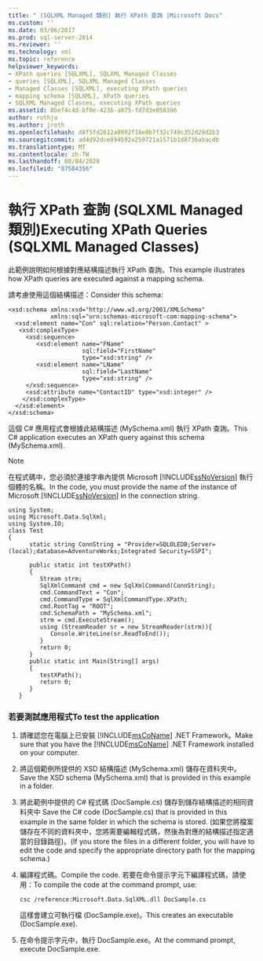 ```yaml
---
title: " (SQLXML Managed 類別) 執行 XPath 查詢 |Microsoft Docs"
ms.custom: ''
ms.date: 03/06/2017
ms.prod: sql-server-2014
ms.reviewer: ''
ms.technology: xml
ms.topic: reference
helpviewer_keywords:
- XPath queries [SQLXML], SQLXML Managed Classes
- queries [SQLXML], SQLXML Managed Classes
- Managed Classes [SQLXML], executing XPath queries
- mapping schema [SQLXML], XPath queries
- SQLXML Managed Classes, executing XPath queries
ms.assetid: 8bef4c4d-bf0e-4236-a875-fd7d3e058396
author: rothja
ms.author: jroth
ms.openlocfilehash: d8f5fd2612a0992f18e0b7f32c749c352d29d2b3
ms.sourcegitcommit: ad4d92dce894592a259721a1571b1d8736abacdb
ms.translationtype: MT
ms.contentlocale: zh-TW
ms.lasthandoff: 08/04/2020
ms.locfileid: "87584356"
---
```

# <a name="executing-xpath-queries-sqlxml-managed-classes"></a><span data-ttu-id="9cf3c-102">執行 XPath 查詢 (SQLXML Managed 類別)</span><span class="sxs-lookup"><span data-stu-id="9cf3c-102">Executing XPath Queries (SQLXML Managed Classes)</span></span>
  <span data-ttu-id="9cf3c-103">此範例說明如何根據對應結構描述執行 XPath 查詢。</span><span class="sxs-lookup"><span data-stu-id="9cf3c-103">This example illustrates how XPath queries are executed against a mapping schema.</span></span>  
  
 <span data-ttu-id="9cf3c-104">請考慮使用這個結構描述：</span><span class="sxs-lookup"><span data-stu-id="9cf3c-104">Consider this schema:</span></span>  
  
```  
<xsd:schema xmlns:xsd="http://www.w3.org/2001/XMLSchema"  
            xmlns:sql="urn:schemas-microsoft-com:mapping-schema">  
  <xsd:element name="Con" sql:relation="Person.Contact" >  
   <xsd:complexType>  
     <xsd:sequence>  
        <xsd:element name="FName"    
                     sql:field="FirstName"   
                     type="xsd:string" />   
        <xsd:element name="LName"    
                     sql:field="LastName"    
                     type="xsd:string" />  
     </xsd:sequence>  
     <xsd:attribute name="ContactID" type="xsd:integer" />  
    </xsd:complexType>  
  </xsd:element>  
</xsd:schema>  
```  
  
 <span data-ttu-id="9cf3c-105">這個 C# 應用程式會根據此結構描述 (MySchema.xml) 執行 XPath 查詢。</span><span class="sxs-lookup"><span data-stu-id="9cf3c-105">This C# application executes an XPath query against this schema (MySchema.xml).</span></span>  
  
> [!NOTE]  
>  <span data-ttu-id="9cf3c-106">在程式碼中，您必須於連接字串內提供 Microsoft [!INCLUDE[ssNoVersion](../../../includes/ssnoversion-md.md)] 執行個體的名稱。</span><span class="sxs-lookup"><span data-stu-id="9cf3c-106">In the code, you must provide the name of the instance of Microsoft [!INCLUDE[ssNoVersion](../../../includes/ssnoversion-md.md)] in the connection string.</span></span>  
  
```  
using System;  
using Microsoft.Data.SqlXml;  
using System.IO;  
class Test  
{  
      static string ConnString = "Provider=SQLOLEDB;Server=(local);database=AdventureWorks;Integrated Security=SSPI";  
  
      public static int testXPath()  
      {  
         Stream strm;  
         SqlXmlCommand cmd = new SqlXmlCommand(ConnString);  
         cmd.CommandText = "Con";  
         cmd.CommandType = SqlXmlCommandType.XPath;  
         cmd.RootTag = "ROOT";  
         cmd.SchemaPath = "MySchema.xml";  
         strm = cmd.ExecuteStream();  
         using (StreamReader sr = new StreamReader(strm)){  
            Console.WriteLine(sr.ReadToEnd());  
         }  
         return 0;  
      }  
      public static int Main(String[] args)  
      {  
         testXPath();  
         return 0;  
      }  
   }  
```  
  
### <a name="to-test-the-application"></a><span data-ttu-id="9cf3c-107">若要測試應用程式</span><span class="sxs-lookup"><span data-stu-id="9cf3c-107">To test the application</span></span>  
  
1.  <span data-ttu-id="9cf3c-108">請確認您在電腦上已安裝 [!INCLUDE[msCoName](../../../includes/msconame-md.md)] .NET Framework。</span><span class="sxs-lookup"><span data-stu-id="9cf3c-108">Make sure that you have the [!INCLUDE[msCoName](../../../includes/msconame-md.md)] .NET Framework installed on your computer.</span></span>  
  
2.  <span data-ttu-id="9cf3c-109">將這個範例所提供的 XSD 結構描述 (MySchema.xml) 儲存在資料夾中。</span><span class="sxs-lookup"><span data-stu-id="9cf3c-109">Save the XSD schema (MySchema.xml) that is provided in this example in a folder.</span></span>  
  
3.  <span data-ttu-id="9cf3c-110">將此範例中提供的 C# 程式碼 (DocSample.cs) 儲存到儲存結構描述的相同資料夾中 </span><span class="sxs-lookup"><span data-stu-id="9cf3c-110">Save the C# code (DocSample.cs) that is provided in this example in the same folder in which the schema is stored.</span></span> <span data-ttu-id="9cf3c-111">(如果您將檔案儲存在不同的資料夾中，您將需要編輯程式碼，然後為對應的結構描述指定適當的目錄路徑)。</span><span class="sxs-lookup"><span data-stu-id="9cf3c-111">(If you store the files in a different folder, you will have to edit the code and specify the appropriate directory path for the mapping schema.)</span></span>  
  
4.  <span data-ttu-id="9cf3c-112">編譯程式碼。</span><span class="sxs-lookup"><span data-stu-id="9cf3c-112">Compile the code.</span></span> <span data-ttu-id="9cf3c-113">若要在命令提示字元下編譯程式碼，請使用：</span><span class="sxs-lookup"><span data-stu-id="9cf3c-113">To compile the code at the command prompt, use:</span></span>  
  
    ```  
    csc /reference:Microsoft.Data.SqlXML.dll DocSample.cs  
    ```  
  
     <span data-ttu-id="9cf3c-114">這樣會建立可執行檔 (DocSample.exe)。</span><span class="sxs-lookup"><span data-stu-id="9cf3c-114">This creates an executable (DocSample.exe).</span></span>  
  
5.  <span data-ttu-id="9cf3c-115">在命令提示字元中，執行 DocSample.exe。</span><span class="sxs-lookup"><span data-stu-id="9cf3c-115">At the command prompt, execute DocSample.exe.</span></span>  
  
  
